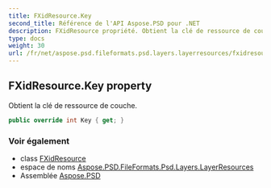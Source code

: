 ```yaml
---
title: FXidResource.Key
second_title: Référence de l'API Aspose.PSD pour .NET
description: FXidResource propriété. Obtient la clé de ressource de couche.
type: docs
weight: 30
url: /fr/net/aspose.psd.fileformats.psd.layers.layerresources/fxidresource/key/
---
```

## FXidResource.Key property

Obtient la clé de ressource de couche.

```csharp
public override int Key { get; }
```

### Voir également

* class [FXidResource](../)
* espace de noms [Aspose.PSD.FileFormats.Psd.Layers.LayerResources](../../fxidresource/)
* Assemblée [Aspose.PSD](../../../)


